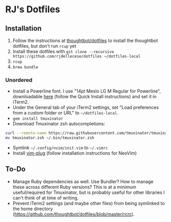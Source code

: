 # RJ's Dotfiles

## Installation

1. Follow the instructions at [thoughtbot/dotfiles](https://github.com/thoughtbot/dotfiles) to install the thoughtbot dotfiles, but don't run `rcup` yet
2. Install these dotfiles with `git clone --recursive https://github.com/rjdellecese/dotfiles ~/dotfiles-local`
3. `rcup`
4. `brew bundle`

### Unordered

- Install a Powerline font. I use "14pt Meslo LG M Regular for Powerline", downloadable [here](https://gitbhub.com/powerline/fonts) (follow the Quick Install instructions) and set it in iTerm2.
- Under the General tab of your iTerm2 settings, set "Load preferences from a custom folder or URL" to `~/dotfiles-local`.
- `gem install tmuxinator`
- Download Tmuxinator zsh autocompletions:
```sh
curl --remote-name https://raw.githubusercontent.com/tmuxinator/tmuxinator/master/completion/tmuxinator.zsh
mv tmuxinator.zsh ~/.bin/tmuxinator.zsh
```
- Symlink `~/.config/nvim/init.vim` to `~/.vimrc`
- Install [vim-plug](https://github.com/junegunn/vim-plug) (follow installation instructions for NeoVim)

## To-Do

- Manage Ruby dependencies as well. Use Bundler? How to manage these across different Ruby versions? This is at a minimum useful/required for Tmuxinator, but is probably useful for other libraries I can't think of at time of writing.
- Prevent iTerm2 settings (and maybe other files) from being symlinked to the home directory (https://github.com/thoughtbot/dotfiles/blob/master/rcrc).

